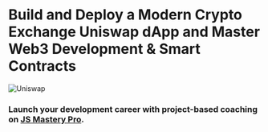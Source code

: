# Build and Deploy a Modern Crypto Exchange Uniswap dApp and Master Web3 Development & Smart Contracts
![Uniswap](https://i.ibb.co/0XF6hnj/E90-FDA55-A28-C-464-C-8675-2-CF6-EADEBDBF.png)

### Launch your development career with project-based coaching on [JS Mastery Pro](https://www.jsmastery.pro).
